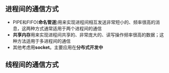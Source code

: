 ## 进程间的通信方式

- PIPE和FIFO(**命名管道**)用来实现进程间相互发送非常短小的、频率很高的消息，这两种方式通常适用于两个进程间的通信
- **共享内存**用来实现进程间共享的、非常庞大的、读写操作频率很高的数据；这种方法适用于多进程间的通信
- 其他考虑用**socket**。主要应用在**分布式开发中**

## 线程间的通信方式

